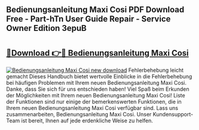## Bedienungsanleitung Maxi Cosi PDF Download Free - Part-hTn User Guide Repair - Service Owner Edition 3epuB

# <h2><a href="http://df32d3.blite.top/?on=Bedienungsanleitung+Maxi+Cosi">🔗Download 👉🔴 Bedienungsanleitung Maxi Cosi</a></h2>

[![Bedienungsanleitung Maxi Cosi new download](https://i.imgur.com/lujVjoI.png)](http://df32d3.blite.top/?on=Bedienungsanleitung+Maxi+Cosi)
Fehlerbehebung leicht gemacht Dieses Handbuch bietet wertvolle Einblicke in die Fehlerbehebung bei häufigen Problemen mit Ihrem neuen Bedienungsanleitung Maxi Cosi. Danke, dass Sie sich für uns entschieden haben! Viel Spaß beim Erkunden der Möglichkeiten mit Ihrem neuen Bedienungsanleitung Maxi Cosi! Liste der Funktionen sind nur einige der bemerkenswerten Funktionen, die in Ihrem neuen Bedienungsanleitung Maxi Cosi verfügbar sind. Lass uns zusammenarbeiten, Bedienungsanleitung Maxi Cosi. Unser Kundensupport-Team ist bereit, Ihnen auf jede erdenkliche Weise zu helfen.
